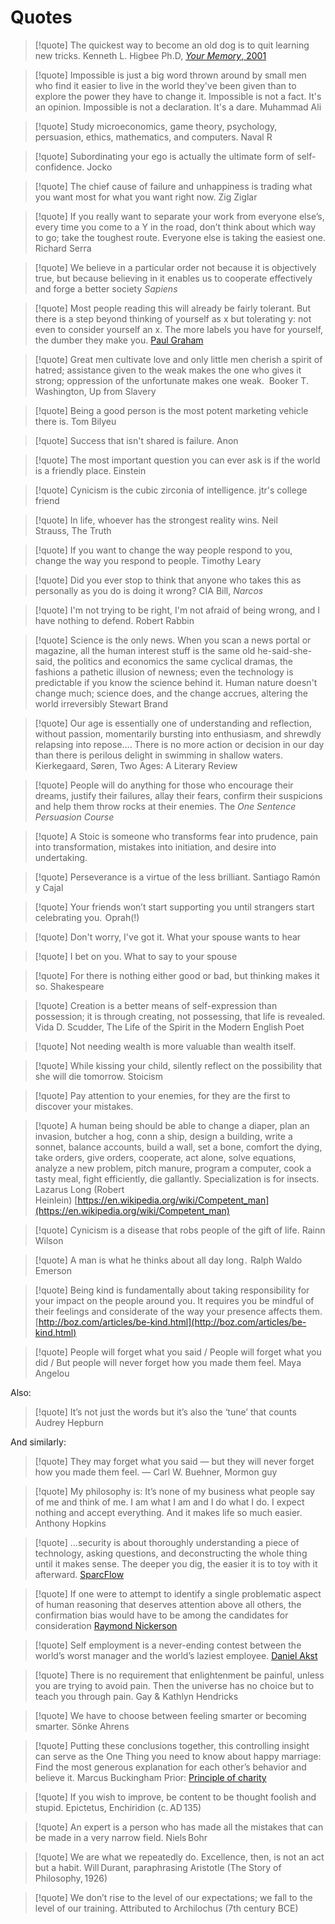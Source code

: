 # Quotes

> [!quote] The quickest way to become an old dog is to quit learning new tricks.
> Kenneth L. Higbee Ph.D, [*Your Memory*, 2001](https://www.amazon.com/Your-Memory-How-Works-Improve-ebook/dp/B00D0UZZFW/)

> [!quote] Impossible is just a big word thrown around by small men who find it easier to live in the world they've been given than to explore the power they have to change it. Impossible is not a fact. It's an opinion. Impossible is not a declaration. It's a dare.
> Muhammad Ali

> [!quote] Study microeconomics, game theory, psychology, persuasion, ethics, mathematics, and computers.
> Naval R

> [!quote] Subordinating your ego is actually the ultimate form of self-confidence.
> Jocko 

> [!quote] The chief cause of failure and unhappiness is trading what you want most for what you want right now.
> Zig Ziglar

> [!quote] If you really want to separate your work from everyone else’s, every time you come to a Y in the road, don’t think about which way to go; take the toughest route. Everyone else is taking the easiest one.
> Richard Serra

> [!quote] We believe in a particular order not because it is objectively true, but because believing in it enables us to cooperate effectively and forge a better society
> _Sapiens_

> [!quote] Most people reading this will already be fairly tolerant. But there is a step beyond thinking of yourself as x but tolerating y: not even to consider yourself an x. The more labels you have for yourself, the dumber they make you.
> [Paul Graham](http://www.paulgraham.com/identity.html)

> [!quote] Great men cultivate love and only little men cherish a spirit of hatred; assistance given to the weak makes the one who gives it strong; oppression of the unfortunate makes one weak. 
> Booker T. Washington, Up from Slavery

> [!quote] Being a good person is the most potent marketing vehicle there is.
> Tom Bilyeu

> [!quote] Success that isn't shared is failure.
> Anon

> [!quote] The most important question you can ever ask is if the world is a friendly place.
> Einstein

> [!quote] Cynicism is the cubic zirconia of intelligence.
> jtr's college friend

> [!quote] In life, whoever has the strongest reality wins.
> Neil Strauss, The Truth

> [!quote] If you want to change the way people respond to you, change the way you respond to people.
> Timothy Leary

> [!quote] Did you ever stop to think that anyone who takes this as personally as you do is doing it wrong?
> CIA Bill, _Narcos_

> [!quote] I'm not trying to be right, I'm not afraid of being wrong, and I have nothing to defend.
> Robert Rabbin

> [!quote] Science is the only news. When you scan a news portal or magazine, all the human interest stuff is the same old he-said-she-said, the politics and economics the same cyclical dramas, the fashions a pathetic illusion of newness; even the technology is predictable if you know the science behind it. Human nature doesn't change much; science does, and the change accrues, altering the world irreversibly
> Stewart Brand

> [!quote] Our age is essentially one of understanding and reflection, without passion, momentarily bursting into enthusiasm, and shrewdly relapsing into repose…. There is no more action or decision in our day than there is perilous delight in swimming in shallow waters.
> Kierkegaard, Søren, Two Ages: A Literary Review

> [!quote] People will do anything for those who encourage their dreams, justify their failures, allay their fears, confirm their suspicions and help them throw rocks at their enemies.
> The _One Sentence Persuasion Course_

> [!quote] A Stoic is someone who transforms fear into prudence, pain into transformation, mistakes into initiation, and desire into undertaking.

> [!quote] Perseverance is a virtue of the less brilliant.
> Santiago Ramón y Cajal

> [!quote] Your friends won’t start supporting you until strangers start celebrating you. 
> Oprah(!)

> [!quote] Don't worry, I've got it.
> What your spouse wants to hear

> [!quote] I bet on you.
> What to say to your spouse

> [!quote] For there is nothing either good or bad, but thinking makes it so.
> Shakespeare

> [!quote] Creation is a better means of self-expression than possession; it is through creating, not possessing, that life is revealed.
> Vida D. Scudder, The Life of the Spirit in the Modern English Poet

> [!quote] Not needing wealth is more valuable than wealth itself.

> [!quote] While kissing your child, silently reflect on the possibility that she will die tomorrow.
> Stoicism

> [!quote] Pay attention to your enemies, for they are the first to discover your mistakes.

> [!quote] A human being should be able to change a diaper, plan an invasion, butcher a hog, conn a ship, design a building, write a sonnet, balance accounts, build a wall, set a bone, comfort the dying, take orders, give orders, cooperate, act alone, solve equations, analyze a new problem, pitch manure, program a computer, cook a tasty meal, fight efficiently, die gallantly. Specialization is for insects.
> Lazarus Long (Robert Heinlein) [https://en.wikipedia.org/wiki/Competent_man](https://en.wikipedia.org/wiki/Competent_man)

> [!quote] Cynicism is a disease that robs people of the gift of life.
> Rainn Wilson

> [!quote] A man is what he thinks about all day long .
>  Ralph Waldo Emerson

> [!quote] Being kind is fundamentally about taking responsibility for your impact on the people around you. It requires you be mindful of their feelings and considerate of the way your presence affects them.
> [http://boz.com/articles/be-kind.html](http://boz.com/articles/be-kind.html)

> [!quote] People will forget what you said / People will forget what you did / But people will never forget how you made them feel.
> Maya Angelou

Also:

> [!quote] It’s not just the words but it’s also the ‘tune’ that counts
> Audrey Hepburn

And similarly:

> [!quote] They may forget what you said — but they will never forget how you made them feel.
> — Carl W. Buehner, Mormon guy

> [!quote] My philosophy is: It’s none of my business what people say of me and think of me. I am what I am and I do what I do. I expect nothing and accept everything. And it makes life so much easier.
> Anthony Hopkins

> [!quote] …security is about thoroughly understanding a piece of technology, asking questions, and deconstructing the whole thing until it makes sense. The deeper you dig, the easier it is to toy with it afterward.
> [SparcFlow](https://nostarch.com/how-hack-ghost)

> [!quote] If one were to attempt to identify a single problematic aspect of human reasoning that deserves attention above all others, the confirmation bias would have to be among the candidates for consideration
> [Raymond Nickerson](https://psycnet.apa.org/record/2018-70006-003)

> [!quote] Self employment is a never-ending contest between the world’s worst manager and the world’s laziest employee.
> [Daniel Akst](https://www.wsj.com/lifestyle/relationships/retired-friends-work-life-08b1fde3)

> [!quote] There is no requirement that enlightenment be painful, unless you are trying to avoid pain. Then the universe has no choice but to teach you through pain.
> Gay & Kathlyn Hendricks

> [!quote] We have to choose between feeling smarter or becoming smarter.
> Sönke Ahrens

> [!quote] Putting these conclusions together, this controlling insight can serve as the One Thing you need to know about happy marriage: Find the most generous explanation for each other’s behavior and believe it.
> Marcus Buckingham
> Prior: [Principle of charity](https://en.wikipedia.org/wiki/Principle_of_charity)

> [!quote] If you wish to improve, be content to be thought foolish and stupid.
> Epictetus, Enchiridion (c. AD 135)

> [!quote] An expert is a person who has made all the mistakes that can be made in a very narrow field.
> Niels Bohr

> [!quote] We are what we repeatedly do. Excellence, then, is not an act but a habit.
> Will Durant, paraphrasing Aristotle (The Story of Philosophy, 1926)

> [!quote] We don’t rise to the level of our expectations; we fall to the level of our training.
> Attributed to Archilochus (7th century BCE)
